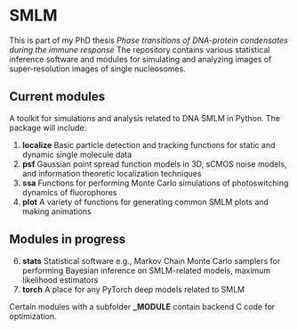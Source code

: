 # SMLM

This is part of my PhD thesis *Phase transitions of DNA-protein condensates during the immune response*
The repository contains various statistical inference software and modules for simulating and analyzing images of super-resolution images of single nucleosomes.

## Current modules

A toolkit for simulations and analysis related to DNA SMLM in Python. The package will include:

1. **localize** Basic particle detection and tracking functions for static and dynamic single molecule data
2. **psf** Gaussian point spread function models in 3D, sCMOS noise models, and information theoretic localization techniques
3. **ssa** Functions for performing Monte Carlo simulations of photoswitching dynamics of fluorophores
4. **plot** A variety of functions for generating common SMLM plots and making animations

## Modules in progress

6. **stats** Statistical software e.g., Markov Chain Monte Carlo samplers for performing Bayesian inference on SMLM-related models, maximum likelihood estimators
7. **torch** A place for any PyTorch deep models related to SMLM

Certain modules with a subfolder **_MODULE** contain backend C code for optimization.
